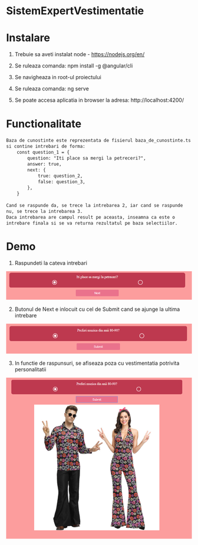 # SistemExpertVestimentatie

# Instalare

1. Trebuie sa aveti instalat node - https://nodejs.org/en/

2. Se ruleaza comanda: npm install -g @angular/cli

3. Se navigheaza in root-ul proiectului

4. Se ruleaza comanda: ng serve

5. Se poate accesa aplicatia in browser la adresa: http://localhost:4200/

# Functionalitate

    Baza de cunostinte este reprezentata de fisierul baza_de_cunostinte.ts si contine intrebari de forma:
        const question_1 = {
            question: "Iti place sa mergi la petreceri?",
            answer: true,
            next: {
                true: question_2,
                false: question_3,
            },
        }

    Cand se raspunde da, se trece la intrebarea 2, iar cand se raspunde nu, se trece la intrebarea 3.
    Daca intrebarea are campul result pe aceasta, inseamna ca este o intrebare finala si se va returna rezultatul pe baza selectiilor.

# Demo

1. Raspundeti la cateva intrebari

![Alt text](/docs-question.PNG?raw=true "Optional Title")

2. Butonul de Next e inlocuit cu cel de Submit cand se ajunge la ultima intrebare

![Alt text](/docs-submit.PNG?raw=true "Optional Title")

3. In functie de raspunsuri, se afiseaza poza cu vestimentatia potrivita personalitatii

![Alt text](/docs-results.PNG?raw=true "Optional Title")
